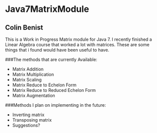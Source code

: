 # Java7MatrixModule
## Colin Benist
This is a Work in Progress Matrix module for Java 7. I recently finished  a Linear Algebra course that worked a lot with matrices. These are some things that i found would have been useful to have.

###The methods that are currently Available:
  * Matrix Addition
  * Matrix Multiplication
  * Matrix Scaling
  * Matrix Reduce to Echelon Form
  * Matrix Reduce to Reduced Echelon Form
  * Matrix Augmentation 

###Methods I plan on implementing in the future:
  * Inverting matrix
  * Transposing matrix
  * Suggestions?

